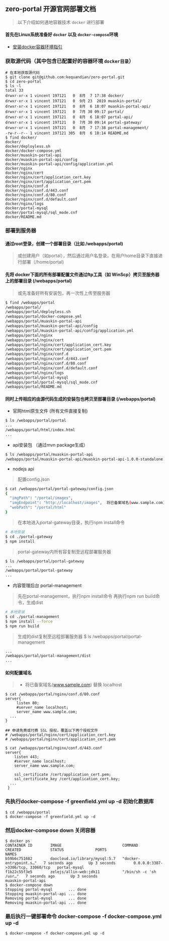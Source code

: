 ## zero-portal 开源官网部署文档
> 以下介绍如何通地容器技术 `docker` 进行部署

#### 首先在Linux系统准备好 `docker` 以及 `docker-compose`环境
- [安装docker容器环境指引](https://github.com/kequandian/dev_docs/blob/master/ops/Linux%E7%B3%BB%E7%BB%9F%E5%AE%89%E8%A3%85%20docker%E5%92%8Cocker-compose.md)

### 获取源代码（其中包含已配置好的容器环境 `docker目录`）
```shell
# 在本地获取源代码
$ git clone git@github.com:kequandian/zero-portal.git
$ cd zero-portal
$ ls -l
total 33
drwxr-xr-x 1 vincent 197121   0  8月  7 17:38 docker/
drwxr-xr-x 1 vincent 197121   0  9月 23  2019 muaskin-portal/
drwxr-xr-x 1 vincent 197121   0  8月  6 18:07 muaskin-portal-api/
drwxr-xr-x 1 vincent 197121   0  7月 30 09:17 portal/
drwxr-xr-x 1 vincent 197121   0  8月  6 18:07 portal-api/
drwxr-xr-x 1 vincent 197121   0  7月 30 09:14 portal-gateway/
drwxr-xr-x 1 vincent 197121   0  8月  7 17:38 portal-management/
-rw-r--r-- 1 vincent 197121 305  8月  6 18:14 README.md
$ find docker/
docker/
docker/deployless.sh
docker/docker-compose.yml
docker/muaskin-portal-api
docker/muaskin-portal-api/config
docker/muaskin-portal-api/config/application.yml
docker/nginx
docker/nginx/cert
docker/nginx/cert/application_cert.key
docker/nginx/cert/application_cert.pem
docker/nginx/conf.d
docker/nginx/conf.d/443.conf
docker/nginx/conf.d/80.conf
docker/nginx/conf.d/default.conf
docker/nginx/logs
docker/portal-mysql
docker/portal-mysql/sql_mode.cnf
docker/README.md
```

### 部署到服务器

#### 通过root登录，创建一个部署目录（比如 /webapps/portal) 
> 或创建用户（如portal），然后通过用户名登录，在用户home目录下直接进行部署（/home/portal) 

#### 先将 docker下面的所有部署配置文件通过ftp工具（如 WinScp）拷贝至服务器上的部署目录 (/webapps/portal)
> 或先准备好所有安装包，再一次性上传至服务器
```bash
$ find /webapps/portal
/webapps/portal/
/webapps/portal/deployless.sh
/webapps/portal/docker-compose.yml
/webapps/portal/muaskin-portal-api
/webapps/portal/muaskin-portal-api/config
/webapps/portal/muaskin-portal-api/config/application.yml
/webapps/portal/nginx
/webapps/portal/nginx/cert
/webapps/portal/nginx/cert/application_cert.key
/webapps/portal/nginx/cert/application_cert.pem
/webapps/portal/nginx/conf.d
/webapps/portal/nginx/conf.d/443.conf
/webapps/portal/nginx/conf.d/80.conf
/webapps/portal/nginx/conf.d/default.conf
/webapps/portal/nginx/logs
/webapps/portal/portal-mysql
/webapps/portal/portal-mysql/sql_mode.cnf
/webapps/portal/README.md
```

#### 同时上传相应的由源代码生成的安装包也拷贝至部署目录 (/webapps/portal)
* 官网html原生文件 (所有文件直接复制)
```bash
$ ls /webapps/portal/portal
...
/webapps/portal/html/index.html
...
``````

* api安装包 （通过mvn package生成）
```bash
$ ls /webapps/portal/muaskin-portal-api
/webapps/portal/muaskin-portal-api/muaskin-portal-api-1.0.0-standalone.jar
```

* nodejs api
> 配置config.json
```bash
$ cat /webapps/portal/portal-gateway/config.json
{
  "imgPath": "/portal/images",            
  "imgEndpoint": "http://localhost/images",  将已备案域名(www.sample.com) 替换 localhost
  "webPath": "/portal/html"
}
```
> 在本地进入portal-gateway目录，执行npm install命令
```bash
# 本地安装
$ cd ./portal-gateway
$ npm install
```

> portal-gateway内所有容复制至远程部署服务器
```bash
$ ls /webapps/portal/portal-gateway
...
/webapps/portal/portal-gateway
...
```

* 内容管理后台 portal-management
> 先在portal-management，执行npm install命令
> 再执行npm run build命令，生成dist
```bash
# 本地安装
$ cd ./portal-management
$ npm install --force
$ npm run build
```

> 生成的dist复制至远程部署服务器
$ ls /webapps/portal/portal-management
```bash
...
/webapps/portal/portal-management/dist
...
```

#### 如何配置域名

> * 将已备案域名(www.sample.com) 替换 localhost
```shell
$ cat /webapps/portal/nginx/conf.d/80.conf
server{
     listen 80;
     #server_name localhost;
     server_name www.sample.com;
  ...
}

## 申请免费或付费 SSL 授权，覆盖以下两个授权文件
# /webapps/portal/nginx/cert/application_cert.key
# /webapps/portal/nginx/cert/application_cert.pem

$ cat /webapps/portal/nginx/conf.d/443.conf
server{
    listen 443;
    #server_name localhost;
    server_name www.sample.com;
     
    ssl_certificate /cert/application_cert.pem;
    ssl_certificate_key /cert/application_cert.key;
  ...
 }
 ```
 ### 先执行docker-compose -f greenfield.yml up -d 初始化数据库
 ```shell
$ cd /webapps/portal
$ docker-compose -f greenfield.yml up -d
 ```
### 然后docker-compose down 关闭容器
 ```shell
$ docker ps
CONTAINER ID        IMAGE                           COMMAND                  CREATED             STATUS              PORTS                               NAMES
b59b6c751682        daocloud.io/library/mysql:5.7   "docker-entrypoint.s…"   7 seconds ago       Up 3 seconds        0.0.0.0:3307->3306/tcp, 33060/tcp   portal-mysql
f1b22c55f3e5        zelejs/allin-web:jdk11          "/bin/sh -c 'sh /usr…"   7 seconds ago       Up 3 seconds                                            muaskin-portal-api
$ docker-compose down
Stopping portal-mysql       ... done
Stopping muaskin-portal-api ... done
Removing portal-mysql       ... done
Removing muaskin-portal-api ... done
 ```
 ### 最后执行一键部署命令 docker-compose -f docker-compose.yml up -d 
```shell
$ docker-compose -f docker-compose.yml up -d 
```

